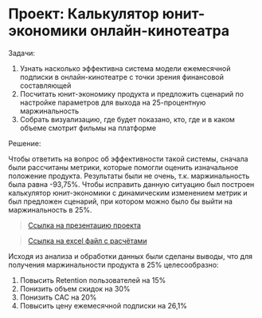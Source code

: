 # Проект: Калькулятор юнит-экономики онлайн-кинотеатра
Задачи:

1. Узнать насколько эффективна система модели ежемесячной подписки в онлайн-кинотеатре с точки зрения финансовой составляющей
2. Посчитать юнит-экономику продукта и предложить сценарий по настройке параметров для выхода на 25-процентную маржинальность
3. Собрать визуализацию, где будет показано, кто, где и в каком объеме смотрит фильмы на платформе

Решение: 

Чтобы ответить на вопрос об эффективности такой системы, сначала были рассчитаны метрики, которые помогли оценить изначальное положение продукта. Результаты были не очень, т.к. маржинальность была равна -93,75%. Чтобы исправить данную ситуацию был построен калькулятор юнит-экономики с динамическим изменением метрик и был предложен сценарий, при котором можно было бы выйти на маржинальность в 25%.

> <a href="https://docs.google.com/presentation/d/1BJIEAUmelDXynIK2h2IU17LCj3z5UhLU/edit#slide=id.p1">Ссылка на презентацию проекта</a> 

> <a href="https://docs.google.com/spreadsheets/d/1AQoeN_p_zOeo1Bq9jUaBBxlAN1090KKo/edit?usp=sharing&ouid=112922628303316243157&rtpof=true&sd=true">Ссылка на excel файл с расчётами</a> 

Исходя из анализа и обработки данных были сделаны выводы, что для получения маржинальности продукта в 25% целесообразно:

1. Повысить Retention пользователей на 15%
2. Понизить объем скидок на 30%
3. Понизить CAC на 20%
4. Повысить цену ежемесячной подписки на 26,1%
